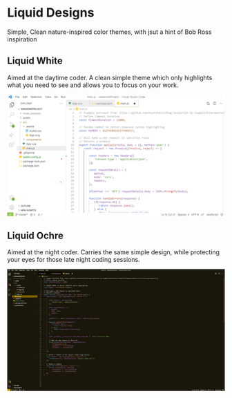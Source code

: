# Liquid Designs
Simple, Clean nature-inspired color themes, with jsut a hint of Bob Ross inspiration

## Liquid White 

Aimed at the daytime coder. A clean simple theme which only highlights what you need to see and allows you to focus on your work.

![Liquid White Color theme](img\liquid-white.png)

## Liquid Ochre

Aimed at the night coder. Carries the same simple design, while protecting your eyes for those late night coding sessions.

![Liquid Ochre Color theme](img\liquid-ochre.png)


